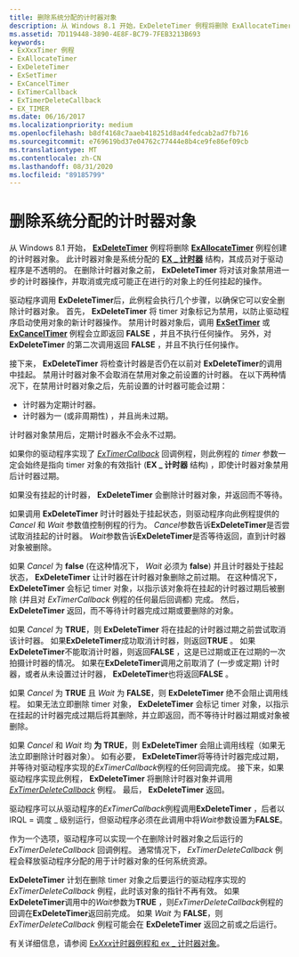 ```yaml
---
title: 删除系统分配的计时器对象
description: 从 Windows 8.1 开始，ExDeleteTimer 例程将删除 ExAllocateTimer 例程创建的计时器对象。
ms.assetid: 7D119448-3890-4E8F-BC79-7FEB3213B693
keywords:
- ExXxxTimer 例程
- ExAllocateTimer
- ExDeleteTimer
- ExSetTimer
- ExCancelTimer
- ExTimerCallback
- ExTimerDeleteCallback
- EX_TIMER
ms.date: 06/16/2017
ms.localizationpriority: medium
ms.openlocfilehash: b8df4168c7aaeb418251d8ad4fedcab2ad7fb716
ms.sourcegitcommit: e769619bd37e04762c77444e8b4ce9fe86ef09cb
ms.translationtype: MT
ms.contentlocale: zh-CN
ms.lasthandoff: 08/31/2020
ms.locfileid: "89185799"
---
```

# <a name="deleting-a-system-allocated-timer-object"></a>删除系统分配的计时器对象


从 Windows 8.1 开始， [**ExDeleteTimer**](/windows-hardware/drivers/ddi/wdm/nf-wdm-exdeletetimer) 例程将删除 [**ExAllocateTimer**](/windows-hardware/drivers/ddi/wdm/nf-wdm-exallocatetimer) 例程创建的计时器对象。 此计时器对象是系统分配的 [**EX \_ 计时器**](./eprocess.md) 结构，其成员对于驱动程序是不透明的。 在删除计时器对象之前， **ExDeleteTimer** 将对该对象禁用进一步的计时器操作，并取消或完成可能正在进行的对象上的任何挂起的操作。

驱动程序调用 **ExDeleteTimer**后，此例程会执行几个步骤，以确保它可以安全删除计时器对象。 首先， **ExDeleteTimer** 将 timer 对象标记为禁用，以防止驱动程序启动使用对象的新计时器操作。 禁用计时器对象后，调用 [**ExSetTimer**](/windows-hardware/drivers/ddi/wdm/nf-wdm-exsettimer) 或 [**ExCancelTimer**](/windows-hardware/drivers/ddi/wdm/nf-wdm-excanceltimer) 例程会立即返回 **FALSE** ，并且不执行任何操作。 另外，对 **ExDeleteTimer** 的第二次调用返回 **FALSE** ，并且不执行任何操作。

接下来， **ExDeleteTimer** 将检查计时器是否仍在以前对 **ExDeleteTimer**的调用中挂起。 禁用计时器对象不会取消在禁用对象之前设置的计时器。 在以下两种情况下，在禁用计时器对象之后，先前设置的计时器可能会过期：

-   计时器为定期计时器。
-   计时器为一 (或非周期性) ，并且尚未过期。

计时器对象禁用后，定期计时器永不会永不过期。

如果你的驱动程序实现了 [*ExTimerCallback*](/windows-hardware/drivers/ddi/wdm/nc-wdm-ext_callback) 回调例程，则此例程的 *timer* 参数一定会始终是指向 timer 对象的有效指针 (**EX \_ 计时器** 结构) ，即使计时器对象禁用后计时器过期。

如果没有挂起的计时器， **ExDeleteTimer** 会删除计时器对象，并返回而不等待。

如果调用 **ExDeleteTimer** 时计时器处于挂起状态，则驱动程序向此例程提供的 *Cancel* 和 *Wait* 参数值控制例程的行为。 *Cancel*参数告诉**ExDeleteTimer**是否尝试取消挂起的计时器。 *Wait*参数告诉**ExDeleteTimer**是否等待返回，直到计时器对象被删除。

如果 *Cancel* 为 **false** (在这种情况下， *Wait* 必须为 **false**) 并且计时器处于挂起状态， **ExDeleteTimer** 让计时器在计时器对象删除之前过期。 在这种情况下， **ExDeleteTimer** 会标记 timer 对象，以指示该对象将在挂起的计时器过期后被删除 (并且对 *ExTimerCallback* 例程的任何最后回调都) 完成。 然后， **ExDeleteTimer** 返回，而不等待计时器完成过期或要删除的对象。

如果 *Cancel* 为 **TRUE**，则 **ExDeleteTimer** 将在挂起的计时器过期之前尝试取消该计时器。 如果**ExDeleteTimer**成功取消计时器，则返回**TRUE** 。 如果**ExDeleteTimer**不能取消计时器，则返回**FALSE** ，这是已过期或正在过期的一次拍摄计时器的情况。 如果在**ExDeleteTimer**调用之前取消了 (一步或定期) 计时器，或者从未设置过计时器， **ExDeleteTimer**也将返回**FALSE** 。

如果 *Cancel* 为 **TRUE** 且 *Wait* 为 **FALSE**，则 **ExDeleteTimer** 绝不会阻止调用线程。 如果无法立即删除 timer 对象， **ExDeleteTimer** 会标记 timer 对象，以指示在挂起的计时器完成过期后将其删除，并立即返回，而不等待计时器过期或对象被删除。

如果 *Cancel* 和 *Wait* 均 **为 TRUE**，则 **ExDeleteTimer** 会阻止调用线程（如果无法立即删除计时器对象）。 如有必要， **ExDeleteTimer**将等待计时器完成过期，并等待对驱动程序实现的*ExTimerCallback*例程的任何回调完成。 接下来，如果驱动程序实现此例程， **ExDeleteTimer** 将删除计时器对象并调用 [*ExTimerDeleteCallback*](/windows-hardware/drivers/ddi/wdm/nc-wdm-ext_delete_callback) 例程。 最后， **ExDeleteTimer** 返回。

驱动程序可以从驱动程序的*ExTimerCallback*例程调用**ExDeleteTimer** ，后者以 IRQL = 调度 \_ 级别运行，但驱动程序必须在此调用中将*Wait*参数设置为**FALSE**。

作为一个选项，驱动程序可以实现一个在删除计时器对象之后运行的 *ExTimerDeleteCallback* 回调例程。 通常情况下， *ExTimerDeleteCallback* 例程会释放驱动程序分配的用于计时器对象的任何系统资源。

**ExDeleteTimer** 计划在删除 timer 对象之后要运行的驱动程序实现的 *ExTimerDeleteCallback* 例程，此时该对象的指针不再有效。 如果**ExDeleteTimer**调用中的*Wait*参数为**TRUE** ，则*ExTimerDeleteCallback*例程的回调在**ExDeleteTimer**返回前完成。 如果 *Wait* 为 **FALSE**，则 *ExTimerDeleteCallback* 例程可能会在 **ExDeleteTimer** 返回之前或之后运行。

有关详细信息，请参阅 [Ex*Xxx*计时器例程和 ex \_ 计时器对象](exxxxtimer-routines-and-ex-timer-objects.md)。

 

